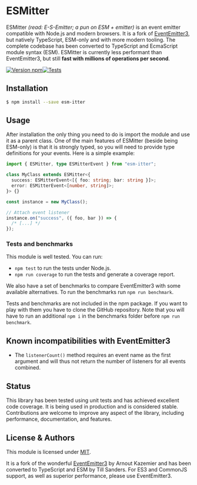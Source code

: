 # ESMitter

ESMitter _(read: E-S-Emitter; a pun on ESM + emitter)_ is an event emitter compatible with Node.js
and modern browsers. It is a fork of [EventEmitter3](https://github.com/primus/eventemitter3), but
natively TypeScript, ESM-only and with more modern tooling. The complete codebase has been converted
to TypeScript and EcmaScript module syntax (ESM). ESMitter is currently less performant than
EventEmitter3, but still **fast with millions of operations per second**.

[![Version npm](https://img.shields.io/npm/v/esm-itter.svg)](https://www.npmjs.com/package/esm-itter)[![Tests](https://img.shields.io/github/actions/workflow/status/tillsanders/esm-itter/test.yml?branch=main&label=Tests)](https://github.com/tillsanders/esm-itter/actions?query=workflow%3Atest+branch%3Amain)

## Installation

```bash
$ npm install --save esm-itter
```

## Usage

After installation the only thing you need to do is import the module and use it as a parent class.
One of the main features of ESMitter (beside being ESM-only) is that it is strongly typed, so
you will need to provide type definitions for your events. Here is a simple example:

```typescript
import { ESMitter, type ESMitterEvent } from "esm-itter";

class MyClass extends ESMitter<{
  success: ESMitterEvent<[{ foo: string; bar: string }]>;
  error: ESMitterEvent<[number, string]>;
}> {}

const instance = new MyClass();

// Attach event listener
instance.on("success", ({ foo, bar }) => {
  /* [...] */
});
```

### Tests and benchmarks

This module is well tested. You can run:

- `npm test` to run the tests under Node.js.
- `npm run coverage` to run the tests and generate a coverage report.

We also have a set of benchmarks to compare EventEmitter3 with some available
alternatives. To run the benchmarks run `npm run benchmark`.

Tests and benchmarks are not included in the npm package. If you want to play
with them you have to clone the GitHub repository.
Note that you will have to run an additional `npm i` in the benchmarks folder
before `npm run benchmark`.

## Known incompatibilities with EventEmitter3

- The `listenerCount()` method requires an event name as the first argument and will thus not
  return the number of listeners for all events combined.

## Status

This library has been tested using unit tests and has achieved excellent code coverage. It is being
used in production and is considered stable. Contributions are welcome to improve any aspect of the
library, including performance, documentation, and features.

## License & Authors

This module is licensed under [MIT](LICENSE).

It is a fork of the wonderful [EventEmitter3](https://github.com/primus/eventemitter3) by Arnout
Kazemier and has been converted to TypeScript and ESM by Till Sanders. For ES3 and CommonJS support,
as well as superior performance, please use EventEmitter3.
